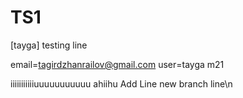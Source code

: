 # TS1
[tayga]
testing line

email=tagirdzhanrailov@gmail.com
user=tayga 
m21

iiiiiiiiiiiuuuuuuuuuuu ahiihu
Add Line
new branch line\n
